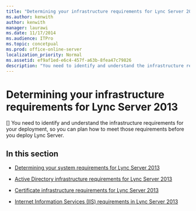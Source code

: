 ```yaml
---
title: "Determining your infrastructure requirements for Lync Server 2013"
ms.author: kenwith
author: kenwith
manager: laurawi
ms.date: 11/17/2014
ms.audience: ITPro
ms.topic: concetpual
ms.prod: office-online-server
localization_priority: Normal
ms.assetid: ef9af1ed-e6c4-457f-a63b-8fea47c79826
description: "You need to identify and understand the infrastructure requirements for your deployment, so you can plan how to meet those requirements before you deploy Lync Server."
---
```


# Determining your infrastructure requirements for Lync Server 2013
[]
You need to identify and understand the infrastructure requirements for your deployment, so you can plan how to meet those requirements before you deploy Lync Server.
  
## In this section

- [Determining your system requirements for Lync Server 2013](determining-your-system-requirements.md)
    
- [Active Directory infrastructure requirements for Lync Server 2013](active-directory-infrastructure-requirements.md)
    
- [Certificate infrastructure requirements for Lync Server 2013](certificate-infrastructure-requirements.md)
    
- [Internet Information Services (IIS) requirements in Lync Server 2013](internet-information-services-iis-requirements.md)
    

